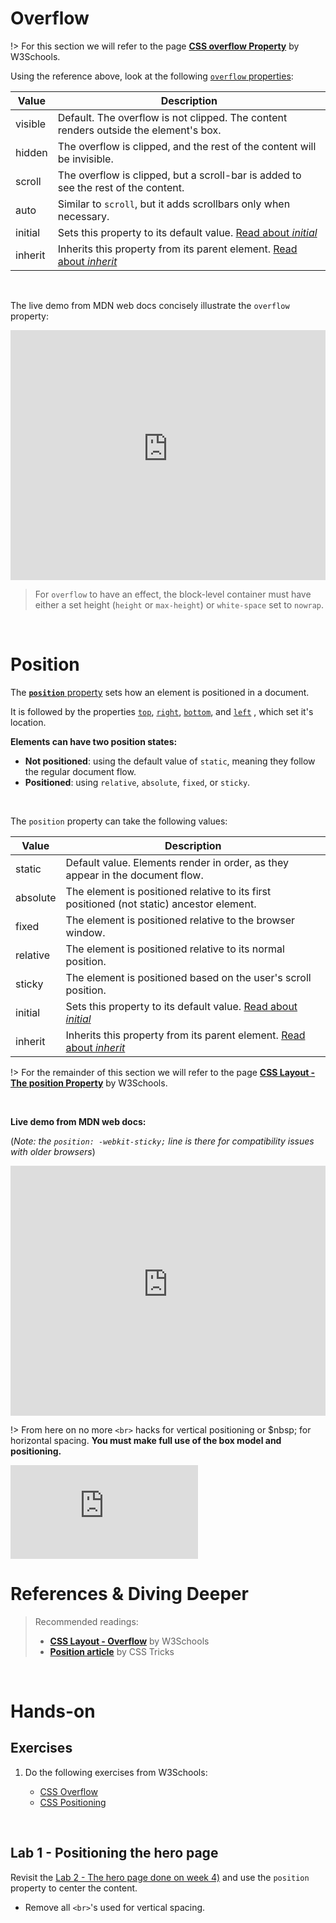 # 



# Overflow

!>  For this section we will refer to the page **[CSS overflow Property](https://www.w3schools.com/cssref/pr_pos_overflow.asp)** by W3Schools.

Using the reference above, look at the following [`overflow` properties](https://www.w3schools.com/css/css_overflow.asp):

| Value   | Description                                                  |
| ------- | ------------------------------------------------------------ |
| visible | Default. The overflow is not clipped. The content renders outside the element's box. |
| hidden  | The overflow is clipped, and the rest of the content will be invisible. |
| scroll  | The overflow is clipped, but a scroll-bar is added to see the rest of the content. |
| auto    | Similar to `scroll`,  but it adds scrollbars only when necessary. |
| initial | Sets this property to its default value. [Read about *initial*](https://www.w3schools.com/cssref/css_initial.asp) |
| inherit | Inherits this property from its parent element. [Read about *inherit*](https://www.w3schools.com/cssref/css_inherit.asp) |



<br>

The live demo from MDN web docs concisely illustrate the `overflow` property:



<iframe class="interactive" frameborder="0" height="400" src="https://interactive-examples.mdn.mozilla.net/pages/css/overflow.html" title="MDN Web Docs Interactive Example" width="100%"></iframe>
<br>

> For `overflow` to have an effect, the block-level container must have either a set height (`height` or `max-height`) or `white-space` set to `nowrap`.



<br>

# Position

The [**`position`** property](https://www.w3schools.com/cssref/pr_class_position.asp) sets how an element is positioned in a document.

It is followed by the properties [`top`](https://developer.mozilla.org/en-US/docs/Web/CSS/top), [`right`](https://developer.mozilla.org/en-US/docs/Web/CSS/right), [`bottom`](https://developer.mozilla.org/en-US/docs/Web/CSS/bottom), and [`left`](https://developer.mozilla.org/en-US/docs/Web/CSS/left) , which set it's location.



**Elements can have two position states:**

- **Not positioned**: using the default value of `static`, meaning they follow the regular document flow.
- **Positioned**: using `relative`, `absolute`, `fixed`, or `sticky`. 

<br>

The `position` property can take the following values:



| Value    | Description                                                  |
| -------- | ------------------------------------------------------------ |
| static   | Default value. Elements render in order, as they appear in the document flow. |
| absolute | The element is positioned relative to its first positioned (not static) ancestor element. |
| fixed    | The element is positioned relative to the browser window.    |
| relative | The element is positioned relative to its normal position.   |
| sticky   | The element is positioned based on the user's scroll position. |
| initial  | Sets this property to its default value. [Read about *initial*](https://www.w3schools.com/cssref/css_initial.asp) |
| inherit  | Inherits this property from its parent element. [Read about *inherit*](https://www.w3schools.com/cssref/css_inherit.asp) |



!>  For the remainder of this section we will refer to the page **[CSS Layout - The position Property](https://www.w3schools.com/css/css_positioning.asp)** by W3Schools.



<br>

**Live demo from MDN web docs:**

(*Note: the `position: -webkit-sticky;` line is there for compatibility issues with older browsers*)

<iframe class="interactive" frameborder="0" height="400" src="https://interactive-examples.mdn.mozilla.net/pages/css/position.html" title="MDN Web Docs Interactive Example" width="100%"></iframe>
<br>



!> From here on no more `<br>` hacks for vertical positioning or $nbsp; for horizontal spacing. **You must make full use of the box model and positioning.**



<iframe align="middle" src="https://giphy.com/embed/YOkrK8agZLEk2cXeLi" height="150" frameBorder="0" class="giphy-embed"></iframe>


<br>




# References & Diving Deeper

> Recommended readings:
>
> - **[CSS Layout - Overflow](https://www.w3schools.com/css/css_overflow.asp)** by W3Schools
> - [**Position article**](https://css-tricks.com/almanac/properties/p/position/) by CSS Tricks



<br>

# Hands-on

## Exercises

1. Do the following exercises from W3Schools:

   - [CSS Overflow](https://www.w3schools.com/css/exercise.asp?filename=exercise_overflow1)
   - [CSS Positioning](https://www.w3schools.com/css/exercise.asp?filename=exercise_positioning1) 

<br>

## Lab 1 - Positioning the hero page

Revisit the [Lab 2 - The hero page done on week 4)](../wk4/wk4_1_background_heroes_border.md#Hands-on) and use the `position` property to center the content.

- Remove all `<br>`'s used for vertical spacing.

